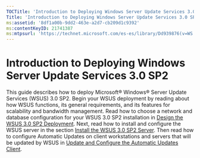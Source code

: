 ```yaml
---
TOCTitle: 'Introduction to Deploying Windows Server Update Services 3.0 SP2'
Title: 'Introduction to Deploying Windows Server Update Services 3.0 SP2'
ms:assetid: '8df1a00b-9dd2-463e-a2d7-cb209d1c9392'
ms:contentKeyID: 21741387
ms:mtpsurl: 'https://technet.microsoft.com/es-es/library/Dd939876(v=WS.10)'
---
```


Introduction to Deploying Windows Server Update Services 3.0 SP2
================================================================

This guide describes how to deploy Microsoft® Windows® Server Update Services (WSUS) 3.0 SP2. Begin your WSUS deployment by reading about how WSUS functions, its general requirements, and its features for scalability and bandwidth management. Read how to choose a network and database configuration for your WSUS 3.0 SP2 installation in [Design the WSUS 3.0 SP2 Deployment](https://technet.microsoft.com/31b20259-1b32-4316-959e-84b478705cc6). Next, read how to install and configure the WSUS server in the section [Install the WSUS 3.0 SP2 Server](https://technet.microsoft.com/2cd2d2ac-47e8-461f-99bd-db6bd3af1dfc). Then read how to configure Automatic Updates on client workstations and servers that will be updated by WSUS in [Update and Configure the Automatic Updates Client](https://technet.microsoft.com/d3d56210-9f71-49b7-b0d1-a04fb52d4e53).

